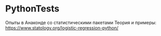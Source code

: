 # PythonTests
Опыты в Анаконде со статистическими пакетами
Теория и примеры: https://www.statology.org/logistic-regression-python/
